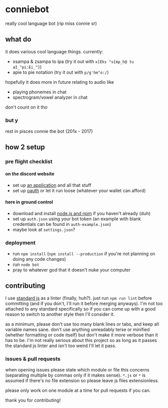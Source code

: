# conniebot

really cool language bot (rip miss connie sr)

## what do

it does various cool language things. currently:

- xsampa & zsampa to ipa (try it out with `x[Eks "s{mp_h@ tu aI_^pi:Ei_^]`)
- apie to pie notation (try it out with `p/g'hm"o:/`)

hopefully it does more in future relating to audio like

- playing phonemes in chat
- spectrogram/vowel analyzer in chat

don't count on it tho

### but y

rest in pisces connie the bot (201x - 2017)

## how 2 setup

### pre flight checklist

#### on the discord website

- set up [an application](https://github.com/reactiflux/discord-irc/wiki/Creating-a-discord-bot-&-getting-a-token) and all that stuff
- set up [oauth](https://discordapp.com/developers/tools/oauth2-url-generator) or let it run loose (whatever your wallet can afford)

#### here in ground control

- download and install [node.js and npm](https://nodejs.org/) if you haven't already (duh)
- set up `auth.json` using your bot token (an example with blank credentials can be found in `auth-example.json`)
- maybe look at `settings.json`?

### deployment

- run `npm install` (`npm install --production` if you're not planning on doing any code changes)
- run `node bot`
- pray to whatever god that it doesn't nuke your computer

## contributing

I use [standard js](https://standardjs.com/) as a linter (finally, huh?). just run `npm run lint` before committing (and if you don't, I'll run it before merging anyways). I'm not too attached to any standard specifically so if you can come up with a good reason to switch to another style then I'll consider it.

as a minimum, please don't use too many blank lines or tabs, and keep all variable names sane. don't use anything unreadably terse or minified (whether formatting or code itself) but don't make it more verbose than it has to be. I'm not really serious about this project so as long as it passes the standard js linter and isn't too weird I'll let it pass.

### issues & pull requests

when opening issues please state which module or file this concerns (separating multiple by commas only if it makes sense). `*.js` or `*` is assumed if there's no file extension so please leave js files extensionless.

please only work on one module at a time for pull requests if you can.

thank you for contributing!
